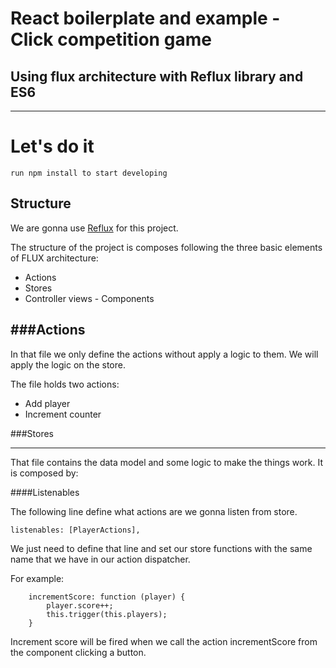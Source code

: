 # React boilerplate and example - Click competition game
## Using flux architecture with Reflux library and ES6
---------------------------------------

# Let's do it
    run npm install to start developing


## Structure
We are gonna use [Reflux](https://github.com/spoike/refluxjs) for this project.

The structure of the project is composes following the three basic elements of FLUX architecture:

- Actions
- Stores
- Controller views - Components

###Actions
---------------------------------------

In that file we only define the actions without apply a logic to them. We will apply the logic on the store.

The file holds two actions:

 - Add player
 - Increment counter
 
###Stores
 
---------------------------------------

That file contains the data model and some logic to make the things work. It is composed by:

####Listenables

The following line define what actions are we gonna listen from store.

    listenables: [PlayerActions],
    
We just need to define that line and set our store functions with the same name that we have in our action dispatcher.

For example:

        incrementScore: function (player) {
            player.score++;
            this.trigger(this.players);
        }
        
Increment score will be fired when we call the action incrementScore from the component clicking a button.